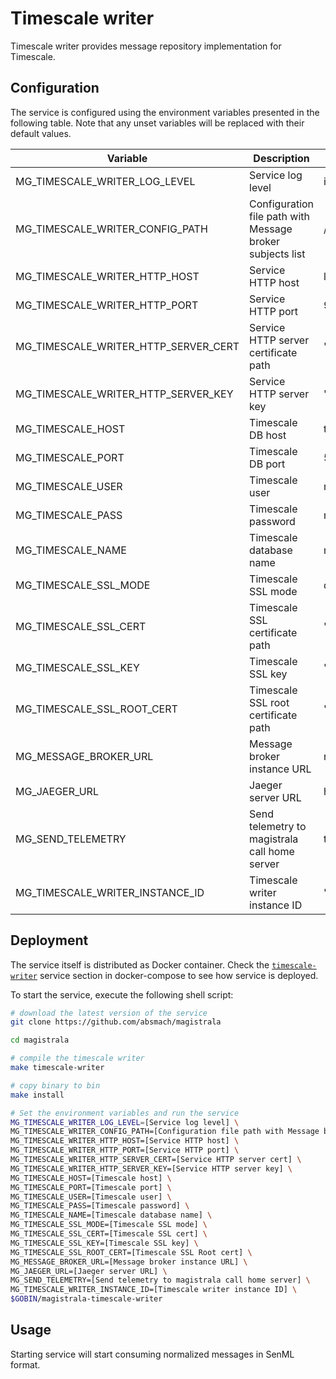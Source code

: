 # Timescale writer

Timescale writer provides message repository implementation for Timescale.

## Configuration

The service is configured using the environment variables presented in the
following table. Note that any unset variables will be replaced with their
default values.

| Variable                             | Description                                               | Default                        |
| ------------------------------------ | --------------------------------------------------------- | ------------------------------ |
| MG_TIMESCALE_WRITER_LOG_LEVEL        | Service log level                                         | info                           |
| MG_TIMESCALE_WRITER_CONFIG_PATH      | Configuration file path with Message broker subjects list | /config.toml                   |
| MG_TIMESCALE_WRITER_HTTP_HOST        | Service HTTP host                                         | localhost                      |
| MG_TIMESCALE_WRITER_HTTP_PORT        | Service HTTP port                                         | 9012                           |
| MG_TIMESCALE_WRITER_HTTP_SERVER_CERT | Service HTTP server certificate path                      | ""                             |
| MG_TIMESCALE_WRITER_HTTP_SERVER_KEY  | Service HTTP server key                                   | ""                             |
| MG_TIMESCALE_HOST                    | Timescale DB host                                         | timescale                      |
| MG_TIMESCALE_PORT                    | Timescale DB port                                         | 5432                           |
| MG_TIMESCALE_USER                    | Timescale user                                            | magistrala                     |
| MG_TIMESCALE_PASS                    | Timescale password                                        | magistrala                     |
| MG_TIMESCALE_NAME                    | Timescale database name                                   | messages                       |
| MG_TIMESCALE_SSL_MODE                | Timescale SSL mode                                        | disabled                       |
| MG_TIMESCALE_SSL_CERT                | Timescale SSL certificate path                            | ""                             |
| MG_TIMESCALE_SSL_KEY                 | Timescale SSL key                                         | ""                             |
| MG_TIMESCALE_SSL_ROOT_CERT           | Timescale SSL root certificate path                       | ""                             |
| MG_MESSAGE_BROKER_URL                | Message broker instance URL                               | nats://localhost:4222          |
| MG_JAEGER_URL                        | Jaeger server URL                                         | http://jaeger:14268/api/traces |
| MG_SEND_TELEMETRY                    | Send telemetry to magistrala call home server             | true                           |
| MG_TIMESCALE_WRITER_INSTANCE_ID      | Timescale writer instance ID                              | ""                             |

## Deployment

The service itself is distributed as Docker container. Check the [`timescale-writer`](https://github.com/absmach/magistrala/blob/master/docker/addons/timescale-writer/docker-compose.yml#L34-L59) service section in docker-compose to see how service is deployed.

To start the service, execute the following shell script:

```bash
# download the latest version of the service
git clone https://github.com/absmach/magistrala

cd magistrala

# compile the timescale writer
make timescale-writer

# copy binary to bin
make install

# Set the environment variables and run the service
MG_TIMESCALE_WRITER_LOG_LEVEL=[Service log level] \
MG_TIMESCALE_WRITER_CONFIG_PATH=[Configuration file path with Message broker subjects list] \
MG_TIMESCALE_WRITER_HTTP_HOST=[Service HTTP host] \
MG_TIMESCALE_WRITER_HTTP_PORT=[Service HTTP port] \
MG_TIMESCALE_WRITER_HTTP_SERVER_CERT=[Service HTTP server cert] \
MG_TIMESCALE_WRITER_HTTP_SERVER_KEY=[Service HTTP server key] \
MG_TIMESCALE_HOST=[Timescale host] \
MG_TIMESCALE_PORT=[Timescale port] \
MG_TIMESCALE_USER=[Timescale user] \
MG_TIMESCALE_PASS=[Timescale password] \
MG_TIMESCALE_NAME=[Timescale database name] \
MG_TIMESCALE_SSL_MODE=[Timescale SSL mode] \
MG_TIMESCALE_SSL_CERT=[Timescale SSL cert] \
MG_TIMESCALE_SSL_KEY=[Timescale SSL key] \
MG_TIMESCALE_SSL_ROOT_CERT=[Timescale SSL Root cert] \
MG_MESSAGE_BROKER_URL=[Message broker instance URL] \
MG_JAEGER_URL=[Jaeger server URL] \
MG_SEND_TELEMETRY=[Send telemetry to magistrala call home server] \
MG_TIMESCALE_WRITER_INSTANCE_ID=[Timescale writer instance ID] \
$GOBIN/magistrala-timescale-writer
```

## Usage

Starting service will start consuming normalized messages in SenML format.
